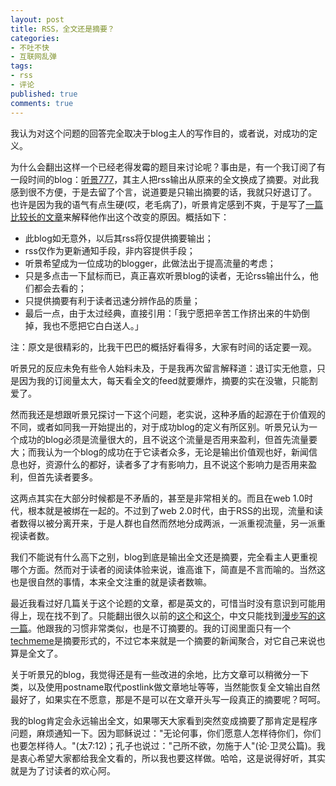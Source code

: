 ```yaml
---
layout: post
title: RSS，全文还是摘要？
categories:
- 不吐不快
- 互联网乱弹
tags:
- rss
- 评论
published: true
comments: true
---
```

我认为对这个问题的回答完全取决于blog主人的写作目的，或者说，对成功的定义。

为什么会翻出这样一个已经老得发霉的题目来讨论呢？事由是，有一个我订阅了有一段时间的blog：[听景777](http://www.boynan.com/)，其主人把rss输出从原来的全文换成了摘要。对此我感到很不方便，于是去留了个言，说道要是只输出摘要的话，我就只好退订了。
也许是因为我的语气有点生硬(哎，老毛病了)，听景肯定感到不爽，于是写了[一篇比较长的文章](http://www.boynan.com/?p=599)来解释他作出这个改变的原因。概括如下：

* 此blog如无意外，以后其rss将仅提供摘要输出；
* rss仅作为更新通知手段，非内容提供手段；
* 听景希望成为一位成功的blogger，此做法出于提高流量的考虑；
* 只是多点击一下鼠标而已，真正喜欢听景blog的读者，无论rss输出什么，他们都会去看的；
* 只提供摘要有利于读者迅速分辨作品的质量；
* 最后一点，由于太过经典，直接引用：「我宁愿把辛苦工作挤出来的牛奶倒掉，我也不愿把它白白送人。」

注：原文是很精彩的，比我干巴巴的概括好看得多，大家有时间的话定要一观。

听景兄的反应未免有些令人始料未及，于是我再次留言解释道：退订实无他意，只是因为我的订阅量太大，每天看全文的feed就要爆炸，摘要的实在没辙，只能割爱了。

然而我还是想跟听景兄探讨一下这个问题，老实说，这种矛盾的起源在于价值观的不同，或者如同我一开始提出的，对于成功blog的定义有所区别。听景兄认为一个成功的blog必须是流量很大的，且不说这个流量是否用来盈利，但首先流量要大；而我认为一个blog的成功在于它读者众多，无论是输出价值观也好，新闻信息也好，资源什么的都好，读者多了才有影响力，且不说这个影响力是否用来盈利，但首先读者要多。

这两点其实在大部分时候都是不矛盾的，甚至是非常相关的。而且在web 1.0时代，根本就是被绑在一起的。不过到了web 2.0时代，由于RSS的出现，流量和读者数得以被分离开来，于是人群也自然而然地分成两派，一派重视流量，另一派重视读者数。

我们不能说有什么高下之别，blog到底是输出全文还是摘要，完全看主人更重视哪个方面。然而对于读者的阅读体验来说，谁高谁下，简直是不言而喻的。当然这也是很自然的事情，本来全文注重的就是读者数嘛。

最近我看过好几篇关于这个论题的文章，都是英文的，可惜当时没有意识到可能用得上，现在找不到了。只能翻出很久以前的[这个](http://www.johnchow.com/10-blogging-mistakes-to-avoid/)和[这个](http://www.problogger.net/archives/2008/03/12/7-ways-to-make-your-blog-stickier/)，中文只能找到[漫步写的这一篇](http://roamlog.cn/archives/ramble-about-full-text-rss-feed.html)。他跟我的习惯非常类似，也是不订摘要的。我的订阅里面只有一个[techmeme](http://www.techmeme.com/)是摘要形式的，不过它本来就是一个摘要的新闻聚合，对它自己来说也算是全文了。

关于听景兄的blog，我觉得还是有一些改进的余地，比方文章可以稍微分一下类，以及使用postname取代postlink做文章地址等等，当然能恢复全文输出自然最好了，如果实在不愿意，那是不是可以在文章开头写一段真正的摘要呢？呵呵。

我的blog肯定会永远输出全文，如果哪天大家看到突然变成摘要了那肯定是程序问题，麻烦通知一下。因为耶稣说过："无论何事，你们愿意人怎样待你们，你们也要怎样待人。"(太7:12)；孔子也说过："己所不欲，勿施于人"(论·卫灵公篇)。我是衷心希望大家都给我全文看的，所以我也要这样做。哈哈，这是说得好听，其实就是为了讨读者的欢心阿。
